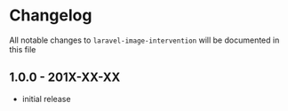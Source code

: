 # Changelog

All notable changes to `laravel-image-intervention` will be documented in this file

## 1.0.0 - 201X-XX-XX

- initial release

